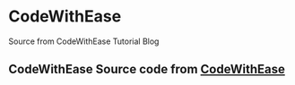 # CodeWithEase
Source from CodeWithEase Tutorial Blog

## CodeWithEase Source code from  [CodeWithEase](https://www.codewithease.tech)
